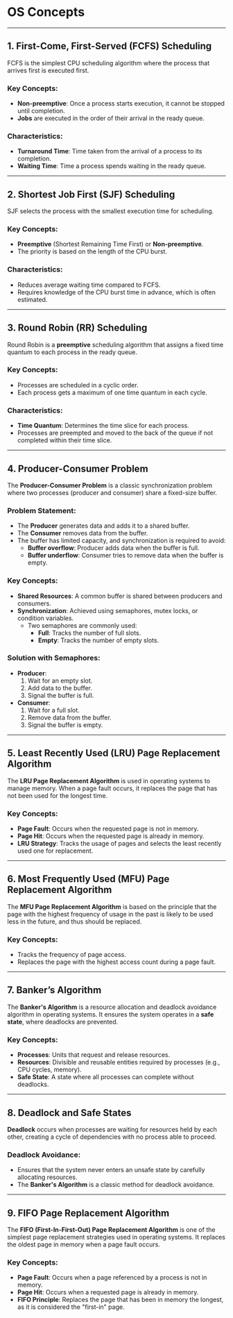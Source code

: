 # OS Concepts
---

## 1. First-Come, First-Served (FCFS) Scheduling
FCFS is the simplest CPU scheduling algorithm where the process that arrives first is executed first.

### Key Concepts:
- **Non-preemptive**: Once a process starts execution, it cannot be stopped until completion.
- **Jobs** are executed in the order of their arrival in the ready queue.

### Characteristics:
- **Turnaround Time**: Time taken from the arrival of a process to its completion.
- **Waiting Time**: Time a process spends waiting in the ready queue.

---

## 2. Shortest Job First (SJF) Scheduling
SJF selects the process with the smallest execution time for scheduling.

### Key Concepts:
- **Preemptive** (Shortest Remaining Time First) or **Non-preemptive**.
- The priority is based on the length of the CPU burst.

### Characteristics:
- Reduces average waiting time compared to FCFS.
- Requires knowledge of the CPU burst time in advance, which is often estimated.

---

## 3. Round Robin (RR) Scheduling
Round Robin is a **preemptive** scheduling algorithm that assigns a fixed time quantum to each process in the ready queue.

### Key Concepts:
- Processes are scheduled in a cyclic order.
- Each process gets a maximum of one time quantum in each cycle.

### Characteristics:
- **Time Quantum**: Determines the time slice for each process.
- Processes are preempted and moved to the back of the queue if not completed within their time slice.

---

## 4. Producer-Consumer Problem
The **Producer-Consumer Problem** is a classic synchronization problem where two processes (producer and consumer) share a fixed-size buffer.

### Problem Statement:
- The **Producer** generates data and adds it to a shared buffer.
- The **Consumer** removes data from the buffer.
- The buffer has limited capacity, and synchronization is required to avoid:
  - **Buffer overflow**: Producer adds data when the buffer is full.
  - **Buffer underflow**: Consumer tries to remove data when the buffer is empty.

### Key Concepts:
- **Shared Resources**: A common buffer is shared between producers and consumers.
- **Synchronization**: Achieved using semaphores, mutex locks, or condition variables.
  - Two semaphores are commonly used:
    - **Full**: Tracks the number of full slots.
    - **Empty**: Tracks the number of empty slots.

### Solution with Semaphores:
- **Producer**:
  1. Wait for an empty slot.
  2. Add data to the buffer.
  3. Signal the buffer is full.
- **Consumer**:
  1. Wait for a full slot.
  2. Remove data from the buffer.
  3. Signal the buffer is empty.

---

## 5. Least Recently Used (LRU) Page Replacement Algorithm
The **LRU Page Replacement Algorithm** is used in operating systems to manage memory. When a page fault occurs, it replaces the page that has not been used for the longest time.

### Key Concepts:
- **Page Fault**: Occurs when the requested page is not in memory.
- **Page Hit**: Occurs when the requested page is already in memory.
- **LRU Strategy**: Tracks the usage of pages and selects the least recently used one for replacement.

---

## 6. Most Frequently Used (MFU) Page Replacement Algorithm
The **MFU Page Replacement Algorithm** is based on the principle that the page with the highest frequency of usage in the past is likely to be used less in the future, and thus should be replaced.

### Key Concepts:
- Tracks the frequency of page access.
- Replaces the page with the highest access count during a page fault.

---

## 7. Banker’s Algorithm
The **Banker's Algorithm** is a resource allocation and deadlock avoidance algorithm in operating systems. It ensures the system operates in a **safe state**, where deadlocks are prevented.

### Key Concepts:
- **Processes**: Units that request and release resources.
- **Resources**: Divisible and reusable entities required by processes (e.g., CPU cycles, memory).
- **Safe State**: A state where all processes can complete without deadlocks.

---

## 8. Deadlock and Safe States
**Deadlock** occurs when processes are waiting for resources held by each other, creating a cycle of dependencies with no process able to proceed.

### Deadlock Avoidance:
- Ensures that the system never enters an unsafe state by carefully allocating resources.
- The **Banker's Algorithm** is a classic method for deadlock avoidance.

---

## 9. FIFO Page Replacement Algorithm
The **FIFO (First-In-First-Out) Page Replacement Algorithm** is one of the simplest page replacement strategies used in operating systems. It replaces the oldest page in memory when a page fault occurs.

### Key Concepts:
- **Page Fault**: Occurs when a page referenced by a process is not in memory.
- **Page Hit**: Occurs when a requested page is already in memory.
- **FIFO Principle**: Replaces the page that has been in memory the longest, as it is considered the "first-in" page.
